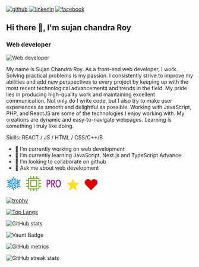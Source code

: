 [<img src='https://cdn.jsdelivr.net/npm/simple-icons@3.0.1/icons/github.svg' alt='github' height='40'>](https://github.com/sujanchandraroy)  [<img src='https://cdn.jsdelivr.net/npm/simple-icons@3.0.1/icons/linkedin.svg' alt='linkedin' height='40'>](https://www.linkedin.com/in/sujanchandraroy/)  [<img src='https://cdn.jsdelivr.net/npm/simple-icons@3.0.1/icons/facebook.svg' alt='facebook' height='40'>](https://www.facebook.com/sujanchandraroyR)  
## Hi there 👋, I'm sujan chandra Roy
### Web developer
![Web developer](https://scontent.fspd3-1.fna.fbcdn.net/v/t39.30808-6/406102663_122103705368128454_5733876889947654344_n.png?stp=dst-png_s960x960&_nc_cat=106&ccb=1-7&_nc_sid=783fdb&_nc_ohc=3LB3kJYyeZQAX8FBvNG&_nc_ht=scontent.fspd3-1.fna&oh=00_AfCH3hzEkyk9-Df9GgJT1TPJEzFa06r5kl2-dZwuxSk0Aw&oe=656DBE58)

My name is Sujan Chandra Roy. As a front-end web developer, I work. Solving practical problems is my passion. I consistently strive to improve my abilities and add new perspectives to every project by keeping up with the most recent technological advancements and trends in the field. My pride lies in producing high-quality work and maintaining excellent communication. Not only do I write code, but I also try to make user experiences as smooth and delightful as possible. Working with JavaScript, PHP, and ReactJS are some of the technologies I enjoy working with. My creations are dynamic and easy-to-navigate webpages. Learning is something I truly like doing.

Skills: REACT / JS / HTML / CSS/C++/B

- 🔭 I’m currently working on web development 
- 🌱 I’m currently learning JavaScript, Next.js and TypeScript Advance 
- 👯 I’m looking to collaborate on github 
- 💬 Ask me about web development 


<a href='https://archiveprogram.github.com/'><img src='https://raw.githubusercontent.com/acervenky/animated-github-badges/master/assets/acbadge.gif' width='40' height='40'></a> <a href='https://docs.github.com/en/developers'><img src='https://raw.githubusercontent.com/acervenky/animated-github-badges/master/assets/devbadge.gif' width='40' height='40'></a> <a href='https://github.com/pricing'><img src='https://raw.githubusercontent.com/acervenky/animated-github-badges/master/assets/pro.gif' width='40' height='40'></a> <a href='https://stars.github.com/'><img src='https://raw.githubusercontent.com/acervenky/animated-github-badges/master/assets/starbadge.gif' width='35' height='35'></a> <a href='https://docs.github.com/en/github/supporting-the-open-source-community-with-github-sponsors'><img src='https://raw.githubusercontent.com/acervenky/animated-github-badges/master/assets/sponsorbadge.gif' width='35' height='35'></a> 

[![trophy](https://github-profile-trophy.vercel.app/?username=sujanchandraroy)](https://github.com/ryo-ma/github-profile-trophy)

[![Top Langs](https://github-readme-stats.vercel.app/api/top-langs/?username=sujanchandraroy)](https://github.com/anuraghazra/github-readme-stats)

![GitHub stats](https://github-readme-stats.vercel.app/api?username=sujanchandraroy&show_icons=true&count_private=true)  

![Vaunt Badge](https://api.vaunt.dev/v1/github/entities/sujanchandraroy/contributions?format=svg&private=true)  

![GitHub metrics](https://metrics.lecoq.io/sujanchandraroy)  

![GitHub streak stats](https://streak-stats.demolab.com/?user=sujanchandraroy)  


